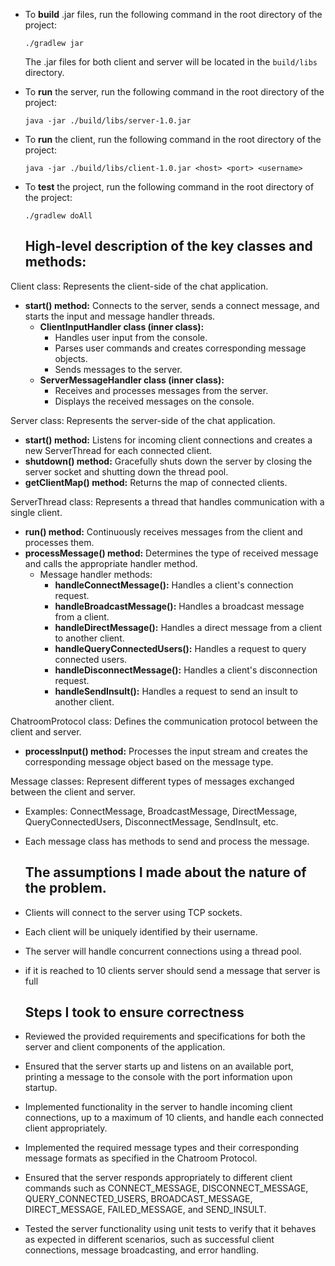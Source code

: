 - To **build** .jar files, run the following command in the root directory of the project:

    ```
    ./gradlew jar
    ```

  The .jar files for both client and server will be located in the `build/libs` directory.


- To **run** the server, run the following command in the root directory of the project:

    ```
    java -jar ./build/libs/server-1.0.jar
    ```
- To **run** the client, run the following command in the root directory of the project:

    ```
    java -jar ./build/libs/client-1.0.jar <host> <port> <username>
    ```

- To **test** the project, run the following command in the root directory of the project:

    ```
    ./gradlew doAll
    ``` 

  ## High-level description of the key classes and methods:

Client class: Represents the client-side of the chat application.

- **start() method:** Connects to the server, sends a connect message, and starts the input and
  message handler threads.
    - **ClientInputHandler class (inner class):**
        - Handles user input from the console.
        - Parses user commands and creates corresponding message objects.
        - Sends messages to the server.
    - **ServerMessageHandler class (inner class):**
        - Receives and processes messages from the server.
        - Displays the received messages on the console.

Server class:
Represents the server-side of the chat application.
- **start() method:** Listens for incoming client connections and creates a new ServerThread for each connected client.
- **shutdown() method:** Gracefully shuts down the server by closing the server socket and shutting down the thread pool.
- **getClientMap() method:** Returns the map of connected clients.

ServerThread class:
Represents a thread that handles communication with a single client.
- **run() method:** Continuously receives messages from the client and processes them.
- **processMessage() method:** Determines the type of received message and calls the appropriate handler method.
  - Message handler methods:
    - **handleConnectMessage():** Handles a client's connection request.
    - **handleBroadcastMessage():** Handles a broadcast message from a client.
    - **handleDirectMessage():** Handles a direct message from a client to another client.
    - **handleQueryConnectedUsers():** Handles a request to query connected users.
    - **handleDisconnectMessage():** Handles a client's disconnection request.
    - **handleSendInsult():** Handles a request to send an insult to another client.

ChatroomProtocol class:
Defines the communication protocol between the client and server.
- **processInput() method:** Processes the input stream and creates the corresponding message object based on the message type.

Message classes:
Represent different types of messages exchanged between the client and server.
- Examples: ConnectMessage, BroadcastMessage, DirectMessage, QueryConnectedUsers, DisconnectMessage, SendInsult, etc.
- Each message class has methods to send and process the message.

  ## The assumptions I made about the nature of the problem.
- Clients will connect to the server using TCP sockets.
- Each client will be uniquely identified by their username.
- The server will handle concurrent connections using a thread pool.
- if it is reached to 10 clients server should send a message that server is full
    
  ## Steps I took to ensure correctness
- Reviewed the provided requirements and specifications for both the server and client components of the application.
- Ensured that the server starts up and listens on an available port, printing a message to the console with the port information upon startup.
- Implemented functionality in the server to handle incoming client connections, up to a maximum of 10 clients, and handle each connected client appropriately.
- Implemented the required message types and their corresponding message formats as specified in the Chatroom Protocol.
- Ensured that the server responds appropriately to different client commands such as CONNECT_MESSAGE, DISCONNECT_MESSAGE, QUERY_CONNECTED_USERS, BROADCAST_MESSAGE, DIRECT_MESSAGE, FAILED_MESSAGE, and SEND_INSULT.
- Tested the server functionality using unit tests to verify that it behaves as expected in different scenarios, such as successful client connections, message broadcasting, and error handling.
